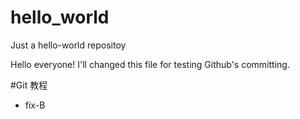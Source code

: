 # hello_world
Just a hello-world repositoy

Hello everyone! 
I'll changed this file for testing Github's committing.

#Git 教程

- fix-B
